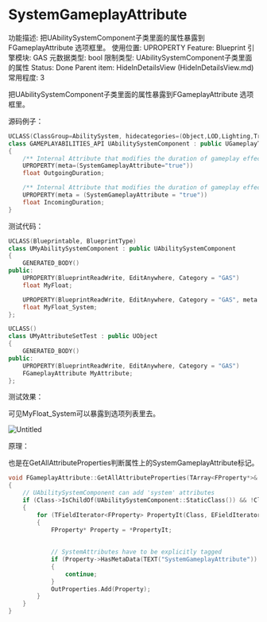 # SystemGameplayAttribute

功能描述: 把UAbilitySystemComponent子类里面的属性暴露到FGameplayAttribute 选项框里。
使用位置: UPROPERTY
Feature: Blueprint
引擎模块: GAS
元数据类型: bool
限制类型: UAbilitySystemComponent子类里面的属性
Status: Done
Parent item: HideInDetailsView (HideInDetailsView.md)
常用程度: 3

把UAbilitySystemComponent子类里面的属性暴露到FGameplayAttribute 选项框里。

源码例子：

```cpp
UCLASS(ClassGroup=AbilitySystem, hidecategories=(Object,LOD,Lighting,Transform,Sockets,TextureStreaming), editinlinenew, meta=(BlueprintSpawnableComponent))
class GAMEPLAYABILITIES_API UAbilitySystemComponent : public UGameplayTasksComponent, public IGameplayTagAssetInterface, public IAbilitySystemReplicationProxyInterface
{
	/** Internal Attribute that modifies the duration of gameplay effects created by this component */
	UPROPERTY(meta=(SystemGameplayAttribute="true"))
	float OutgoingDuration;

	/** Internal Attribute that modifies the duration of gameplay effects applied to this component */
	UPROPERTY(meta = (SystemGameplayAttribute = "true"))
	float IncomingDuration;
}
```

测试代码：

```cpp
UCLASS(Blueprintable, BlueprintType)
class UMyAbilitySystemComponent : public UAbilitySystemComponent
{
	GENERATED_BODY()
public:
	UPROPERTY(BlueprintReadWrite, EditAnywhere, Category = "GAS")
	float MyFloat;

	UPROPERTY(BlueprintReadWrite, EditAnywhere, Category = "GAS", meta = (SystemGameplayAttribute))
	float MyFloat_System;
};

UCLASS()
class UMyAttributeSetTest : public UObject
{
	GENERATED_BODY()
public:
	UPROPERTY(BlueprintReadWrite, EditAnywhere, Category = "GAS")
	FGameplayAttribute MyAttribute;
};

```

测试效果：

可见MyFloat_System可以暴露到选项列表里去。

![Untitled](SystemGameplayAttribute/Untitled.png)

原理：

也是在GetAllAttributeProperties判断属性上的SystemGameplayAttribute标记。

```cpp
void FGameplayAttribute::GetAllAttributeProperties(TArray<FProperty*>& OutProperties, FString FilterMetaStr, bool UseEditorOnlyData)
{
	// UAbilitySystemComponent can add 'system' attributes
	if (Class->IsChildOf(UAbilitySystemComponent::StaticClass()) && !Class->ClassGeneratedBy)
	{
		for (TFieldIterator<FProperty> PropertyIt(Class, EFieldIteratorFlags::ExcludeSuper); PropertyIt; ++PropertyIt)
		{
			FProperty* Property = *PropertyIt;
	
	
			// SystemAttributes have to be explicitly tagged
			if (Property->HasMetaData(TEXT("SystemGameplayAttribute")) == false)
			{
				continue;
			}
			OutProperties.Add(Property);
		}
	}
}
```